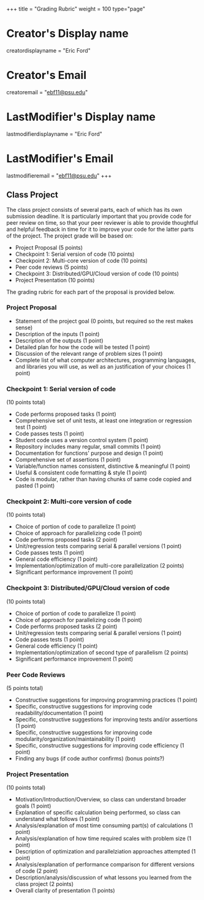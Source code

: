 +++
title = "Grading Rubric"
weight = 100
type="page"

# Creator's Display name
creatordisplayname = "Eric Ford"
# Creator's Email
creatoremail = "ebf11@psu.edu"
# LastModifier's Display name
lastmodifierdisplayname = "Eric Ford"
# LastModifier's Email
lastmodifieremail = "ebf11@psu.edu"
+++

## Class Project
The class project consists of several parts, each of which has its own submission deadline.  It is particularly important that you provide code for peer review on time, so that your peer reviewer is able to provide thoughtful and helpful feedback in time for it to improve your code for the latter parts of the project.  The project grade will be based on:

- Project Proposal (5 points)
- Checkpoint 1: Serial version of code (10 points)
- Checkpoint 2: Multi-core version of code (10 points)
- Peer code reviews (5 points)
- Checkpoint 3: Distributed/GPU/Cloud version of code (10 points)
- Project Presentation (10 points)

The grading rubric for each part of the proposal is provided below.

### Project Proposal 

- Statement of the project goal (0 points, but required so the rest makes sense)
- Description of the inputs (1 point)
- Description of the outputs (1 point)
- Detailed plan for how the code will be tested (1 point)
- Discussion of the relevant range of problem sizes (1 point)
- Complete list of what computer architectures, programming languages, and libraries you will use, as well as an justification of your choices (1 point)


### Checkpoint 1: Serial version of code
(10 points total)

- Code performs proposed tasks (1 point)
- Comprehensive set of unit tests, at least one integration or regression test (1 point)
- Code passes tests (1 point)
- Student code uses a version control system (1 point)
- Repository includes many regular, small commits (1 point)
- Documentation for functions' purpose and design (1 point)
- Comprehensive set of assertions (1 point)
- Variable/function names consistent, distinctive & meaningful (1 point)
- Useful & consistent code formatting & style (1 point)
- Code is modular, rather than having chunks of same code copied and pasted (1 point)
  
### Checkpoint 2: Multi-core version of code
(10 points total)

- Choice of portion of code to parallelize (1 point)
- Choice of approach for parallelizing code (1 point)
- Code performs proposed tasks (2 point)
- Unit/regression tests comparing serial & parallel versions (1 point)
- Code passes tests (1 point)
- General code efficiency (1 point)
- Implementation/optimization of multi-core parallelization (2 points)	
- Significant performance improvement (1 point)


### Checkpoint 3: Distributed/GPU/Cloud version of code
(10 points total)

- Choice of portion of code to parallelize (1 point)
- Choice of approach for parallelizing code (1 point)
- Code performs proposed tasks (2 point)
- Unit/regression tests comparing serial & parallel versions (1 point)
- Code passes tests (1 point)
- General code efficiency (1 point)
- Implementation/optimization of second type of parallelism (2 points)	
- Significant performance improvement (1 point)

### Peer Code Reviews 
(5 points total)

- Constructive suggestions for improving programming practices (1 point)
- Specific, constructive suggestions for improving code readability/documentation (1 point)
- Specific, constructive suggestions for improving tests and/or assertions (1 point)
- Specific, constructive suggestions for improving code modularity/organization/maintainability (1 point)
- Specific, constructive suggestions for improving code efficiency (1 point)
- Finding any bugs (if code author confirms) (bonus points?)

### Project Presentation
(10 points total)

- Motivation/Introduction/Overview, so class can understand broader goals (1 point)
- Explanation of specific calculation being performed, so class can understand what follows (1 point)
- Analysis/explanation of most time consuming part(s) of calculations (1 point)
- Analysis/explanation of how time required scales with problem size (1 point)
- Description of optimization and parallelziation approaches attempted (1 point)
- Analysis/explanation of performance comparison for different versions of code (2 point)
- Description/analysis/discussion of what lessons you learned from the class project (2 points)
- Overall clarity of presentation (1 points)


